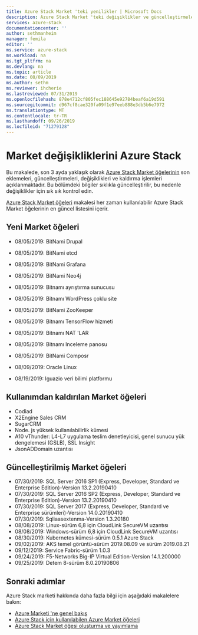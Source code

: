 ```yaml
---
title: Azure Stack Market 'teki yenilikler | Microsoft Docs
description: Azure Stack Market 'teki değişiklikler ve güncelleştirmeler.
services: azure-stack
documentationcenter: ''
author: sethmanheim
manager: femila
editor: ''
ms.service: azure-stack
ms.workload: na
ms.tgt_pltfrm: na
ms.devlang: na
ms.topic: article
ms.date: 08/09/2019
ms.author: sethm
ms.reviewer: ihcherie
ms.lastreviewed: 07/31/2019
ms.openlocfilehash: 878e4712cf805fec188645e92784beaf6a19d591
ms.sourcegitcommit: d967cf8cae320fa09f1e97eeb888e3db5b6e7972
ms.translationtype: MT
ms.contentlocale: tr-TR
ms.lasthandoff: 09/26/2019
ms.locfileid: "71279128"
---
```

# <a name="azure-stack-marketplace-changes"></a>Market değişikliklerini Azure Stack

Bu makalede, son 3 ayda yaklaşık olarak [Azure Stack Market öğelerinin](azure-stack-marketplace-azure-items.md) son eklemeleri, güncelleştirmeleri, değişiklikleri ve kaldırma işlemleri açıklanmaktadır. Bu bölümdeki bilgiler sıklıkla güncelleştirilir, bu nedenle değişiklikler için sık sık kontrol edin.

[Azure Stack Market öğeleri](azure-stack-marketplace-azure-items.md) makalesi her zaman kullanılabilir Azure Stack Market öğelerinin en güncel listesini içerir.

## <a name="new-marketplace-items"></a>Yeni Market öğeleri

- 08/05/2019: BitNami Drupal

- 08/05/2019: BitNami etcd

- 08/05/2019: BitNami Grafana

- 08/05/2019: BitNami Neo4j

- 08/05/2019: Bitnamı ayrıştırma sunucusu

- 08/05/2019: Bitnamı WordPress çoklu site

- 08/05/2019: BitNami ZooKeeper

- 08/05/2019: Bitnamı TensorFlow hizmeti

- 08/05/2019: Bitnamı NAT 'LAR

- 08/05/2019: Bitnamı Inceleme panosu

- 08/05/2019: BitNami Composr

- 08/09/2019: Oracle Linux

- 08/19/2019: Iguazio veri bilimi platformu


## <a name="deprecated-marketplace-items"></a>Kullanımdan kaldırılan Market öğeleri

- Codiad
- X2Engine Sales CRM
- SugarCRM
- Node. js yüksek kullanılabilirlik kümesi
- A10 vThunder: L4-L7 uygulama teslim denetleyicisi, genel sunucu yük dengelemesi (GSLB), SSL Insight
- JsonADDomain uzantısı

## <a name="updated-marketplace-items"></a>Güncelleştirilmiş Market öğeleri

- 07/30/2019: SQL Server 2016 SP1 (Express, Developer, Standard ve Enterprise Edition)-Version 13.2.20190410
- 07/30/2019: SQL Server 2016 SP2 (Express, Developer, Standard ve Enterprise Edition)-Version 13.2.20190410
- 07/30/2019: SQL Server 2017 (Express, Developer, Standard ve Enterprise sürümleri)-Version 14.0.20190410
- 07/30/2019: Sqliaasextenma-Version 1.3.20180
- 08/08/2019: Linux-sürüm 6,8 için CloudLink SecureVM uzantısı
- 08/08/2019: Windows-sürüm 6,8 için CloudLink SecureVM uzantısı
- 08/30/2019: Kubernetes kümesi-sürüm 0.5.1 Azure Stack
- 09/02/2019: AKS temel görüntü-sürüm 2019.08.09 ve sürüm 2019.08.21
- 09/12/2019: Service Fabric-sürüm 1.0.3
- 09/24/2019: F5-Networks Big-IP Virtual Edition-Version 14.1.200000
- 09/25/2019: Detem 8-sürüm 8.0.20190806


## <a name="next-steps"></a>Sonraki adımlar

Azure Stack marketi hakkında daha fazla bilgi için aşağıdaki makalelere bakın:

- [Azure Marketi 'ne genel bakış](azure-stack-marketplace.md)
- [Azure Stack için kullanılabilen Azure Market öğeleri](azure-stack-marketplace-azure-items.md)
- [Azure Stack Market öğesi oluşturma ve yayımlama](azure-stack-create-and-publish-marketplace-item.md)
